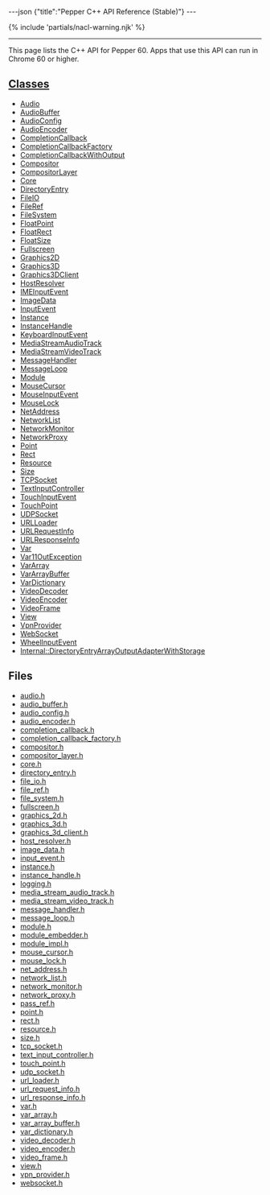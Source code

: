 ---json {"title":"Pepper C++ API Reference (Stable)"} ---

<span id="cpp-api" class="target"><span id="pepper-stable-cpp-index"></span></span> {% include 'partials/nacl-warning.njk' %}

------------------------------------------------------------------------

This page lists the C++ API for Pepper 60. Apps that use this API can run in Chrome 60 or higher.

<a href="/docs/native-client/pepper_stable/cpp/inherits/" class="reference external">Classes</a>
------------------------------------------------------------------------------------------------

-   <a href="/docs/native-client/pepper_stable/cpp/classpp_1_1_audio/" class="reference external">Audio</a>
-   <a href="/docs/native-client/pepper_stable/cpp/classpp_1_1_audio_buffer/" class="reference external">AudioBuffer</a>
-   <a href="/docs/native-client/pepper_stable/cpp/classpp_1_1_audio_config/" class="reference external">AudioConfig</a>
-   <a href="/docs/native-client/pepper_stable/cpp/classpp_1_1_audio_encoder/" class="reference external">AudioEncoder</a>
-   <a href="/docs/native-client/pepper_stable/cpp/classpp_1_1_completion_callback/" class="reference external">CompletionCallback</a>
-   <a href="/docs/native-client/pepper_stable/cpp/classpp_1_1_completion_callback_factory/" class="reference external">CompletionCallbackFactory</a>
-   <a href="/docs/native-client/pepper_stable/cpp/classpp_1_1_completion_callback_with_output/" class="reference external">CompletionCallbackWithOutput</a>
-   <a href="/docs/native-client/pepper_stable/cpp/classpp_1_1_compositor/" class="reference external">Compositor</a>
-   <a href="/docs/native-client/pepper_stable/cpp/classpp_1_1_compositor_layer/" class="reference external">CompositorLayer</a>
-   <a href="/docs/native-client/pepper_stable/cpp/classpp_1_1_core/" class="reference external">Core</a>
-   <a href="/docs/native-client/pepper_stable/cpp/classpp_1_1_directory_entry/" class="reference external">DirectoryEntry</a>
-   <a href="/docs/native-client/pepper_stable/cpp/classpp_1_1_file_i_o/" class="reference external">FileIO</a>
-   <a href="/docs/native-client/pepper_stable/cpp/classpp_1_1_file_ref/" class="reference external">FileRef</a>
-   <a href="/docs/native-client/pepper_stable/cpp/classpp_1_1_file_system/" class="reference external">FileSystem</a>
-   <a href="/docs/native-client/pepper_stable/cpp/classpp_1_1_float_point/" class="reference external">FloatPoint</a>
-   <a href="/docs/native-client/pepper_stable/cpp/classpp_1_1_float_rect/" class="reference external">FloatRect</a>
-   <a href="/docs/native-client/pepper_stable/cpp/classpp_1_1_float_size/" class="reference external">FloatSize</a>
-   <a href="/docs/native-client/pepper_stable/cpp/classpp_1_1_fullscreen/" class="reference external">Fullscreen</a>
-   <a href="/docs/native-client/pepper_stable/cpp/classpp_1_1_graphics2_d/" class="reference external">Graphics2D</a>
-   <a href="/docs/native-client/pepper_stable/cpp/classpp_1_1_graphics3_d/" class="reference external">Graphics3D</a>
-   <a href="/docs/native-client/pepper_stable/cpp/classpp_1_1_graphics3_d_client/" class="reference external">Graphics3DClient</a>
-   <a href="/docs/native-client/pepper_stable/cpp/classpp_1_1_host_resolver/" class="reference external">HostResolver</a>
-   <a href="/docs/native-client/pepper_stable/cpp/classpp_1_1_i_m_e_input_event/" class="reference external">IMEInputEvent</a>
-   <a href="/docs/native-client/pepper_stable/cpp/classpp_1_1_image_data/" class="reference external">ImageData</a>
-   <a href="/docs/native-client/pepper_stable/cpp/classpp_1_1_input_event/" class="reference external">InputEvent</a>
-   <a href="/docs/native-client/pepper_stable/cpp/classpp_1_1_instance/" class="reference external">Instance</a>
-   <a href="/docs/native-client/pepper_stable/cpp/classpp_1_1_instance_handle/" class="reference external">InstanceHandle</a>
-   <a href="/docs/native-client/pepper_stable/cpp/classpp_1_1_keyboard_input_event/" class="reference external">KeyboardInputEvent</a>
-   <a href="/docs/native-client/pepper_stable/cpp/classpp_1_1_media_stream_audio_track/" class="reference external">MediaStreamAudioTrack</a>
-   <a href="/docs/native-client/pepper_stable/cpp/classpp_1_1_media_stream_video_track/" class="reference external">MediaStreamVideoTrack</a>
-   <a href="/docs/native-client/pepper_stable/cpp/classpp_1_1_message_handler/" class="reference external">MessageHandler</a>
-   <a href="/docs/native-client/pepper_stable/cpp/classpp_1_1_message_loop/" class="reference external">MessageLoop</a>
-   <a href="/docs/native-client/pepper_stable/cpp/classpp_1_1_module/" class="reference external">Module</a>
-   <a href="/docs/native-client/pepper_stable/cpp/classpp_1_1_mouse_cursor/" class="reference external">MouseCursor</a>
-   <a href="/docs/native-client/pepper_stable/cpp/classpp_1_1_mouse_input_event/" class="reference external">MouseInputEvent</a>
-   <a href="/docs/native-client/pepper_stable/cpp/classpp_1_1_mouse_lock/" class="reference external">MouseLock</a>
-   <a href="/docs/native-client/pepper_stable/cpp/classpp_1_1_net_address/" class="reference external">NetAddress</a>
-   <a href="/docs/native-client/pepper_stable/cpp/classpp_1_1_network_list/" class="reference external">NetworkList</a>
-   <a href="/docs/native-client/pepper_stable/cpp/classpp_1_1_network_monitor/" class="reference external">NetworkMonitor</a>
-   <a href="/docs/native-client/pepper_stable/cpp/classpp_1_1_network_proxy/" class="reference external">NetworkProxy</a>
-   <a href="/docs/native-client/pepper_stable/cpp/classpp_1_1_point/" class="reference external">Point</a>
-   <a href="/docs/native-client/pepper_stable/cpp/classpp_1_1_rect/" class="reference external">Rect</a>
-   <a href="/docs/native-client/pepper_stable/cpp/classpp_1_1_resource/" class="reference external">Resource</a>
-   <a href="/docs/native-client/pepper_stable/cpp/classpp_1_1_size/" class="reference external">Size</a>
-   <a href="/docs/native-client/pepper_stable/cpp/classpp_1_1_t_c_p_socket/" class="reference external">TCPSocket</a>
-   <a href="/docs/native-client/pepper_stable/cpp/classpp_1_1_text_input_controller/" class="reference external">TextInputController</a>
-   <a href="/docs/native-client/pepper_stable/cpp/classpp_1_1_touch_input_event/" class="reference external">TouchInputEvent</a>
-   <a href="/docs/native-client/pepper_stable/cpp/classpp_1_1_touch_point/" class="reference external">TouchPoint</a>
-   <a href="/docs/native-client/pepper_stable/cpp/classpp_1_1_u_d_p_socket/" class="reference external">UDPSocket</a>
-   <a href="/docs/native-client/pepper_stable/cpp/classpp_1_1_u_r_l_loader/" class="reference external">URLLoader</a>
-   <a href="/docs/native-client/pepper_stable/cpp/classpp_1_1_u_r_l_request_info/" class="reference external">URLRequestInfo</a>
-   <a href="/docs/native-client/pepper_stable/cpp/classpp_1_1_u_r_l_response_info/" class="reference external">URLResponseInfo</a>
-   <a href="/docs/native-client/pepper_stable/cpp/classpp_1_1_var/" class="reference external">Var</a>
-   <a href="/docs/native-client/pepper_stable/cpp/classpp_1_1_var_1_1_out_exception/" class="reference external">Var11OutException</a>
-   <a href="/docs/native-client/pepper_stable/cpp/classpp_1_1_var_array/" class="reference external">VarArray</a>
-   <a href="/docs/native-client/pepper_stable/cpp/classpp_1_1_var_array_buffer/" class="reference external">VarArrayBuffer</a>
-   <a href="/docs/native-client/pepper_stable/cpp/classpp_1_1_var_dictionary/" class="reference external">VarDictionary</a>
-   <a href="/docs/native-client/pepper_stable/cpp/classpp_1_1_video_decoder/" class="reference external">VideoDecoder</a>
-   <a href="/docs/native-client/pepper_stable/cpp/classpp_1_1_video_encoder/" class="reference external">VideoEncoder</a>
-   <a href="/docs/native-client/pepper_stable/cpp/classpp_1_1_video_frame/" class="reference external">VideoFrame</a>
-   <a href="/docs/native-client/pepper_stable/cpp/classpp_1_1_view/" class="reference external">View</a>
-   <a href="/docs/native-client/pepper_stable/cpp/classpp_1_1_vpn_provider/" class="reference external">VpnProvider</a>
-   <a href="/docs/native-client/pepper_stable/cpp/classpp_1_1_web_socket/" class="reference external">WebSocket</a>
-   <a href="/docs/native-client/pepper_stable/cpp/classpp_1_1_wheel_input_event/" class="reference external">WheelInputEvent</a>
-   <a href="/docs/native-client/pepper_stable/cpp/classpp_1_1internal_1_1_directory_entry_array_output_adapter_with_storage/" class="reference external">Internal::DirectoryEntryArrayOutputAdapterWithStorage</a>

Files
-----

-   <a href="/docs/native-client/pepper_stable/cpp/audio_8h/" class="reference external">audio.h</a>
-   <a href="/docs/native-client/pepper_stable/cpp/audio__buffer_8h/" class="reference external">audio_buffer.h</a>
-   <a href="/docs/native-client/pepper_stable/cpp/audio__config_8h/" class="reference external">audio_config.h</a>
-   <a href="/docs/native-client/pepper_stable/cpp/audio__encoder_8h/" class="reference external">audio_encoder.h</a>
-   <a href="/docs/native-client/pepper_stable/cpp/completion__callback_8h/" class="reference external">completion_callback.h</a>
-   <a href="/docs/native-client/pepper_stable/cpp/completion__callback__factory_8h/" class="reference external">completion_callback_factory.h</a>
-   <a href="/docs/native-client/pepper_stable/cpp/compositor_8h/" class="reference external">compositor.h</a>
-   <a href="/docs/native-client/pepper_stable/cpp/compositor__layer_8h/" class="reference external">compositor_layer.h</a>
-   <a href="/docs/native-client/pepper_stable/cpp/core_8h/" class="reference external">core.h</a>
-   <a href="/docs/native-client/pepper_stable/cpp/directory__entry_8h/" class="reference external">directory_entry.h</a>
-   <a href="/docs/native-client/pepper_stable/cpp/file__io_8h/" class="reference external">file_io.h</a>
-   <a href="/docs/native-client/pepper_stable/cpp/file__ref_8h/" class="reference external">file_ref.h</a>
-   <a href="/docs/native-client/pepper_stable/cpp/file__system_8h/" class="reference external">file_system.h</a>
-   <a href="/docs/native-client/pepper_stable/cpp/fullscreen_8h/" class="reference external">fullscreen.h</a>
-   <a href="/docs/native-client/pepper_stable/cpp/graphics__2d_8h/" class="reference external">graphics_2d.h</a>
-   <a href="/docs/native-client/pepper_stable/cpp/graphics__3d_8h/" class="reference external">graphics_3d.h</a>
-   <a href="/docs/native-client/pepper_stable/cpp/graphics__3d__client_8h/" class="reference external">graphics_3d_client.h</a>
-   <a href="/docs/native-client/pepper_stable/cpp/host__resolver_8h/" class="reference external">host_resolver.h</a>
-   <a href="/docs/native-client/pepper_stable/cpp/image__data_8h/" class="reference external">image_data.h</a>
-   <a href="/docs/native-client/pepper_stable/cpp/input__event_8h/" class="reference external">input_event.h</a>
-   <a href="/docs/native-client/pepper_stable/cpp/instance_8h/" class="reference external">instance.h</a>
-   <a href="/docs/native-client/pepper_stable/cpp/instance__handle_8h/" class="reference external">instance_handle.h</a>
-   <a href="/docs/native-client/pepper_stable/cpp/logging_8h/" class="reference external">logging.h</a>
-   <a href="/docs/native-client/pepper_stable/cpp/media__stream__audio__track_8h/" class="reference external">media_stream_audio_track.h</a>
-   <a href="/docs/native-client/pepper_stable/cpp/media__stream__video__track_8h/" class="reference external">media_stream_video_track.h</a>
-   <a href="/docs/native-client/pepper_stable/cpp/message__handler_8h/" class="reference external">message_handler.h</a>
-   <a href="/docs/native-client/pepper_stable/cpp/message__loop_8h/" class="reference external">message_loop.h</a>
-   <a href="/docs/native-client/pepper_stable/cpp/module_8h/" class="reference external">module.h</a>
-   <a href="/docs/native-client/pepper_stable/cpp/module__embedder_8h/" class="reference external">module_embedder.h</a>
-   <a href="/docs/native-client/pepper_stable/cpp/module__impl_8h/" class="reference external">module_impl.h</a>
-   <a href="/docs/native-client/pepper_stable/cpp/mouse__cursor_8h/" class="reference external">mouse_cursor.h</a>
-   <a href="/docs/native-client/pepper_stable/cpp/mouse__lock_8h/" class="reference external">mouse_lock.h</a>
-   <a href="/docs/native-client/pepper_stable/cpp/net__address_8h/" class="reference external">net_address.h</a>
-   <a href="/docs/native-client/pepper_stable/cpp/network__list_8h/" class="reference external">network_list.h</a>
-   <a href="/docs/native-client/pepper_stable/cpp/network__monitor_8h/" class="reference external">network_monitor.h</a>
-   <a href="/docs/native-client/pepper_stable/cpp/network__proxy_8h/" class="reference external">network_proxy.h</a>
-   <a href="/docs/native-client/pepper_stable/cpp/pass__ref_8h/" class="reference external">pass_ref.h</a>
-   <a href="/docs/native-client/pepper_stable/cpp/point_8h/" class="reference external">point.h</a>
-   <a href="/docs/native-client/pepper_stable/cpp/rect_8h/" class="reference external">rect.h</a>
-   <a href="/docs/native-client/pepper_stable/cpp/resource_8h/" class="reference external">resource.h</a>
-   <a href="/docs/native-client/pepper_stable/cpp/size_8h/" class="reference external">size.h</a>
-   <a href="/docs/native-client/pepper_stable/cpp/tcp__socket_8h/" class="reference external">tcp_socket.h</a>
-   <a href="/docs/native-client/pepper_stable/cpp/text__input__controller_8h/" class="reference external">text_input_controller.h</a>
-   <a href="/docs/native-client/pepper_stable/cpp/touch__point_8h/" class="reference external">touch_point.h</a>
-   <a href="/docs/native-client/pepper_stable/cpp/udp__socket_8h/" class="reference external">udp_socket.h</a>
-   <a href="/docs/native-client/pepper_stable/cpp/url__loader_8h/" class="reference external">url_loader.h</a>
-   <a href="/docs/native-client/pepper_stable/cpp/url__request__info_8h/" class="reference external">url_request_info.h</a>
-   <a href="/docs/native-client/pepper_stable/cpp/url__response__info_8h/" class="reference external">url_response_info.h</a>
-   <a href="/docs/native-client/pepper_stable/cpp/var_8h/" class="reference external">var.h</a>
-   <a href="/docs/native-client/pepper_stable/cpp/var__array_8h/" class="reference external">var_array.h</a>
-   <a href="/docs/native-client/pepper_stable/cpp/var__array__buffer_8h/" class="reference external">var_array_buffer.h</a>
-   <a href="/docs/native-client/pepper_stable/cpp/var__dictionary_8h/" class="reference external">var_dictionary.h</a>
-   <a href="/docs/native-client/pepper_stable/cpp/video__decoder_8h/" class="reference external">video_decoder.h</a>
-   <a href="/docs/native-client/pepper_stable/cpp/video__encoder_8h/" class="reference external">video_encoder.h</a>
-   <a href="/docs/native-client/pepper_stable/cpp/video__frame_8h/" class="reference external">video_frame.h</a>
-   <a href="/docs/native-client/pepper_stable/cpp/view_8h/" class="reference external">view.h</a>
-   <a href="/docs/native-client/pepper_stable/cpp/vpn__provider_8h/" class="reference external">vpn_provider.h</a>
-   <a href="/docs/native-client/pepper_stable/cpp/websocket_8h/" class="reference external">websocket.h</a>

